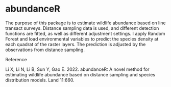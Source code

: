 # abundanceR
The purpose of this package is to estimate wildlife abundance based on line transact surveys. Distance sampling data is used, and different detection functions are fitted, as well as different adjustment settings. I apply Random Forest and load environmental variables to predict the species density at each quadrat of the raster layers. The prediction is adjusted by the observations from distance sampling.

Reference

Li X, Li N, Li B, Sun Y, Gao E. 2022. abundanceR: A novel method for estimating wildlife abundance based on distance sampling and species distribution models. Land 11:660.
